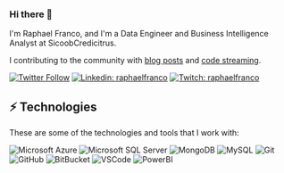 ### Hi there 👋

I'm Raphael Franco, and I'm a Data Engineer and Business Intelligence Analyst at SicoobCredicitrus.

I contributing to the community with [blog posts](http://raphaelfranco.org/) and [code streaming](https://www.twitch.tv/raphaelfranco). 

[![Twitter Follow](https://img.shields.io/twitter/follow/raphaelfranco?style=social)](https://twitter.com/raphaelfranco)
[![Linkedin: raphaelfranco](https://img.shields.io/badge/-Linkedin-blue?style=flat-square&logo=Linkedin&logoColor=white&link=https://www.linkedin.com/in/raphaelfranco/)](https://www.linkedin.com/in/raphaelfranco/)
[![Twitch: raphaelfranco](https://img.shields.io/badge/-Twitch-blueviolet?style=flat-square&logo=Twitch&logoColor=white&link=https://www.twitch.tv/raphaelfranco)](https://www.twitch.tv/raphaelfranco)

## ⚡ Technologies

These are some of the technologies and tools that I work with:

![Microsoft Azure](https://img.shields.io/badge/Microsoft%20Azure-0089D6?style=flat-square&logo=microsoft-azure&logoColor=white)
![Microsoft SQL Server](https://img.shields.io/badge/-SQL%20Server-CC2927?style=flat-square&logo=microsoft-sql-server&logoColor=white)
![MongoDB](https://img.shields.io/badge/-MongoDB-black?style=flat-square&logo=mongodb)
![MySQL](https://img.shields.io/badge/-MySQL-4479A1?style=flat-square&logo=mysql&logoColor=white)
![Git](https://img.shields.io/badge/-Git-black?style=flat-square&logo=git)
![GitHub](https://img.shields.io/badge/-GitHub-181717?style=flat-square&logo=github)
![BitBucket](https://img.shields.io/badge/-BitBucket-darkblue?style=flat-square&logo=bitbucket)
![VSCode](https://img.shields.io/badge/-VSCode-007ACC?style=flat-square&logo=visual-studio-code&logoColor=white)
![PowerBI](https://img.shields.io/badge/-powerbi-F2C811?style=flat-square&logo=powerbi)
